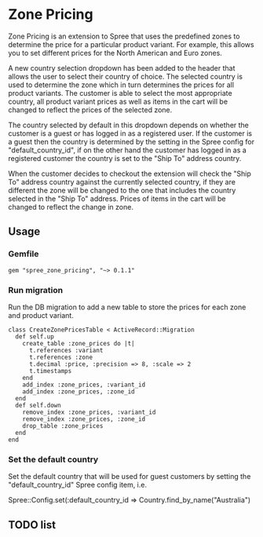 # Zone Pricing

Zone Pricing is an extension to Spree that uses the predefined zones to determine the price for a particular
product variant. For example, this allows you to set different prices for the North American and Euro zones.

A new country selection dropdown has been added to the header that allows the user to select their country
of choice. The selected country is used to determine the zone which in turn determines the prices for all
product variants. The customer is able to select the most appropriate country, all product variant prices
as well as items in the cart will be changed to reflect the prices of the selected zone.

The country selected by default in this dropdown depends on whether the customer is a guest or has logged in
as a registered user. If the customer is a guest then the country is determined by the setting in the Spree config
for "default_country_id", if on the other hand the customer has logged in as a registered customer the country is
set to the "Ship To" address country.

When the customer decides to checkout the extension will check the "Ship To" address country against the currently
selected country, if they are different the zone will be changed to the one that includes the country selected in
the "Ship To" address. Prices of items in the cart will be changed to reflect the change in zone.

## Usage

### Gemfile

	gem "spree_zone_pricing", "~> 0.1.1"

### Run migration

Run the DB migration to add a new table to store the prices for each zone and product variant.


	class CreateZonePricesTable < ActiveRecord::Migration
	  def self.up
	    create_table :zone_prices do |t|
	      t.references :variant
	      t.references :zone
	      t.decimal :price, :precision => 8, :scale => 2
	      t.timestamps
	    end
	    add_index :zone_prices, :variant_id
	    add_index :zone_prices, :zone_id
	  end
	  def self.down
	    remove_index :zone_prices, :variant_id
	    remove_index :zone_prices, :zone_id
	    drop_table :zone_prices
	  end
	end


### Set the default country

Set the default country that will be used for guest customers by setting the "default_country_id" Spree
config item, i.e.

Spree::Config.set(:default_country_id => Country.find_by_name("Australia")

## TODO list



